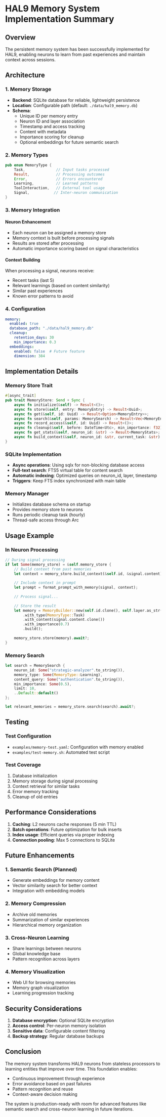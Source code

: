 # HAL9 Memory System Implementation Summary

## Overview

The persistent memory system has been successfully implemented for HAL9, enabling neurons to learn from past experiences and maintain context across sessions.

## Architecture

### 1. Memory Storage

- **Backend**: SQLite database for reliable, lightweight persistence
- **Location**: Configurable path (default: `./data/hal9_memory.db`)
- **Schema**: 
  - Unique ID per memory entry
  - Neuron ID and layer association
  - Timestamp and access tracking
  - Content with metadata
  - Importance scoring for cleanup
  - Optional embeddings for future semantic search

### 2. Memory Types

```rust
pub enum MemoryType {
    Task,              // Input tasks processed
    Result,            // Processing outcomes
    Error,             // Errors encountered
    Learning,          // Learned patterns
    ToolInteraction,   // External tool usage
    Signal,           // Inter-neuron communication
}
```

### 3. Memory Integration

#### Neuron Enhancement
- Each neuron can be assigned a memory store
- Memory context is built before processing signals
- Results are stored after processing
- Automatic importance scoring based on signal characteristics

#### Context Building
When processing a signal, neurons receive:
- Recent tasks (last 5)
- Relevant learnings (based on content similarity)
- Similar past experiences
- Known error patterns to avoid

### 4. Configuration

```yaml
memory:
  enabled: true
  database_path: "./data/hal9_memory.db"
  cleanup:
    retention_days: 30
    min_importance: 0.3
  embeddings:
    enabled: false  # Future feature
    dimension: 384
```

## Implementation Details

### Memory Store Trait

```rust
#[async_trait]
pub trait MemoryStore: Send + Sync {
    async fn initialize(&self) -> Result<()>;
    async fn store(&self, entry: MemoryEntry) -> Result<Uuid>;
    async fn get(&self, id: Uuid) -> Result<Option<MemoryEntry>>;
    async fn search(&self, params: MemorySearch) -> Result<Vec<MemoryEntry>>;
    async fn record_access(&self, id: Uuid) -> Result<()>;
    async fn cleanup(&self, before: DateTime<Utc>, min_importance: f32) -> Result<u64>;
    async fn get_stats(&self, neuron_id: &str) -> Result<MemoryStats>;
    async fn build_context(&self, neuron_id: &str, current_task: &str) -> Result<MemoryContext>;
}
```

### SQLite Implementation

- **Async operations**: Using sqlx for non-blocking database access
- **Full-text search**: FTS5 virtual table for content search
- **Automatic indexing**: Optimized queries on neuron_id, layer, timestamp
- **Triggers**: Keep FTS index synchronized with main table

### Memory Manager

- Initializes database schema on startup
- Provides memory store to neurons
- Runs periodic cleanup task (hourly)
- Thread-safe access through Arc<dyn MemoryStore>

## Usage Example

### In Neuron Processing

```rust
// During signal processing
if let Some(memory_store) = &self.memory_store {
    // Build context from past memories
    let context = memory_store.build_context(&self.id, &signal.content).await?;
    
    // Include context in prompt
    let prompt = format_prompt_with_memory(signal, context);
    
    // Process signal...
    
    // Store the result
    let memory = MemoryBuilder::new(self.id.clone(), self.layer.as_str())
        .with_type(MemoryType::Task)
        .with_content(signal.content.clone())
        .with_importance(0.7)
        .build();
    
    memory_store.store(memory).await?;
}
```

### Memory Search

```rust
let search = MemorySearch {
    neuron_id: Some("strategic-analyzer".to_string()),
    memory_type: Some(MemoryType::Learning),
    content_query: Some("authentication".to_string()),
    min_importance: Some(0.5),
    limit: 10,
    ..Default::default()
};

let relevant_memories = memory_store.search(search).await?;
```

## Testing

### Test Configuration
- `examples/memory-test.yaml`: Configuration with memory enabled
- `examples/test-memory.sh`: Automated test script

### Test Coverage
1. Database initialization
2. Memory storage during signal processing
3. Context retrieval for similar tasks
4. Error memory tracking
5. Cleanup of old entries

## Performance Considerations

1. **Caching**: L2 neurons cache responses (5 min TTL)
2. **Batch operations**: Future optimization for bulk inserts
3. **Index usage**: Efficient queries via proper indexing
4. **Connection pooling**: Max 5 connections to SQLite

## Future Enhancements

### 1. Semantic Search (Planned)
- Generate embeddings for memory content
- Vector similarity search for better context
- Integration with embedding models

### 2. Memory Compression
- Archive old memories
- Summarization of similar experiences
- Hierarchical memory organization

### 3. Cross-Neuron Learning
- Share learnings between neurons
- Global knowledge base
- Pattern recognition across layers

### 4. Memory Visualization
- Web UI for browsing memories
- Memory graph visualization
- Learning progression tracking

## Security Considerations

1. **Database encryption**: Optional SQLite encryption
2. **Access control**: Per-neuron memory isolation
3. **Sensitive data**: Configurable content filtering
4. **Backup strategy**: Regular database backups

## Conclusion

The memory system transforms HAL9 neurons from stateless processors to learning entities that improve over time. This foundation enables:

- Continuous improvement through experience
- Error avoidance based on past failures
- Pattern recognition and reuse
- Context-aware decision making

The system is production-ready with room for advanced features like semantic search and cross-neuron learning in future iterations.
